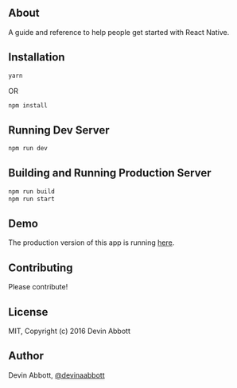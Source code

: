 ## About

A guide and reference to help people get started with React Native.

## Installation

```bash
yarn
```

OR

```bash
npm install
```

## Running Dev Server

```bash
npm run dev
```

## Building and Running Production Server

```bash
npm run build
npm run start
```

## Demo

The production version of this app is running [here](http://www.reactnativeexpress.com).

## Contributing

Please contribute!

## License

MIT, Copyright (c) 2016 Devin Abbott

## Author

Devin Abbott, [@devinaabbott](http://twitter.com/devinaabbott)
